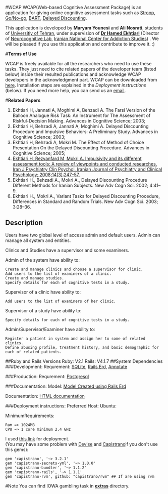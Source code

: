 #WCAP
  WCAP(Web-based Cognitive Assessment Package) is an application for giving online cognitive assessment tasks such as [Stroop](https://en.wikipedia.org/wiki/Stroop_effect), [Go/No-go](https://en.wikipedia.org/wiki/Go/no_go), [BART](http://www.cognitiveatlas.org/task/balloon_analogue_risk_task_%28bart%29), [Delayed Discounting](http://www.cognitiveatlas.org/task/balloon_analogue_risk_task_%28bart%29).
  
  This application is developed by **Maryam Younesi** and **Ali Nosrati**, students of [Universitiy of Tehran](http://ut.ac.ir), under        supervision of [**Dr Hamed Ekhtiari**](http://iricss.org/en/Pages/People/Hamed_Ekhtiari.aspx) (Director of [Neurocognitive Lab](http://incas.tums.ac.ir/find.php?item=1.220.127.fa), [Iranian National Center for Addiction Studies](http://incas.tums.ac.ir/index.php?slc_lang=en&sid=1)) . We will be pleased if you use this application and contribute to improve it. :)
  
#**Terms of Use**

WCAP is freely available for all the researchers who need to use these tasks. They just need to cite related papers of the developer team (listed below) inside their resulted publications and acknowledge WCAP developers in the acknowledgment part. WCAP can be downloaded from [here](https://github.com/UTStudents/WCAP/archive/master.zip). Installation steps are explained in the *Deployment instructions* (below). If you need more help, you can send us an [email](mailto:f.b.yavari@gmail.com).


#**Related Papers**
1. Ekhtiari H, Jannati A, Moghimi A, Behzadi A. The Farsi Version of the Balloon Analogue Risk Task: An Instrument for The Assessment of Riskful-Decision Making. Advances in Cognitive Science; 2003; 
2. Ekhtiari H, Behzadi A, Jannati A, Moghimi A. Delayed Discounting Procedure and Impulsive Behaviors: A Preliminary Study. Advances in Cognitive Science; 2003; 
3. Ekhtiari H, Behzadi A, Mokri M. The Effect of Method of Choice Presentation On the Delayed Discounting Procedure. Advances in Cognitive Science; 2005; 
4. [Ekhtiari H, Rezvanfard M, Mokri A. Impulsivity and its different assessment tools: A review of viewpoints and conducted researches. Iran J Psychiatry Clin Psychol. Iranian Journal of Psychiatry and Clinical Psychology; 2008;14(3):247–57. ](doc/publications/Impulsivity.pdf)
5. Ekhtiari H., Behzadi A., Mokri A., Delayed Discounting Procedure Different Methods for Iranian Subjects. New Adv Cogn Sci. 2002; 4:41–9. 
6. Ekhtiari H., Mokri A., Variant Tasks for Delayed Discounting Procedure, Differences in Standard and Random Trials. New Adv Cogn Sci. 2003; 3:28–36. 




## Description 
  Users have two global level of access admin and default users. Admin can manage all system and entities.
  
  Clinics and Studies have a supervisor and some examiners.
  
  Admin of the system have ability to:
  
    Create and manage clinics and choose a supervisor for clinic.
    Add users to the list of examiners of a clinic.
    Create and manage studies.
    Specify details for each of cognitive tests in a study.
  
  Supervisor of a clinic have ability to:
  
    Add users to the list of examiners of her clinic.
    
    
  Supervisor of a study have ability to:   
  
    Specify details for each of cognitive tests in a study.
    
  Admin/Supervisor/Examiner have ability to:
  
    Register a patient in system and assign her to some of related clinics.
    Define abusing profile, treatment history, and basic demographic for each of related patients.
    

##Ruby and Rails Versions 
  Ruby:
  V2.1
  Rails:
  V4.1.7
##System Dependencies
###Development:
  Requrement: 
    [SQLite](https://www.sqlite.org/),
    [Rails Erd](http://rails-erd.rubyforge.org),
    [Annotate](https://github.com/ctran/annotate_models)
    
###Production:
  Requrement:
    [Postgresql](http://www.postgresql.org/)
    
###Documentation:
  Model:
    [Model Created using Rails Erd](doc/erd.pdf)
    
  Documentation:
    [HTML documentation](doc/app/index.html)
    
###Deployment instructions:
  Preferred Host:
    Ubuntu:
    
  MinimumRequirements:
  
    Ram => 1024MB
    CPU => 1 core minimum 2.4 GHz
  
  I used [this link](https://gorails.com/deploy/ubuntu/12.04) for deployment.  
  (You may have some problem with [Devise](https://github.com/plataformatec/devise#I18n) and [Capistrano](https://github.com/capistrano/capistrano)if you don't use this gems):
  
    gem 'capistrano', '~> 3.2.1'
    gem 'capistrano-secrets-yml', '~> 1.0.0'
    gem 'capistrano-bundler', '~> 1.1.2'
    gem 'capistrano-rails', '~> 1.1.1'
    gem 'capistrano-rvm', github: "capistrano/rvm" ## If are using rvm

#Note
You can find IOWA gambling task in [**extras**](./extras) directory.

